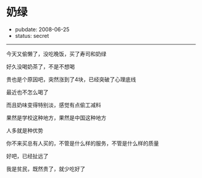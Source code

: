 # 奶绿

- pubdate: 2008-06-25
- status: secret

--------------------------


今天又偷懒了，没吃晚饭，买了寿司和奶绿

好久没喝奶茶了，不是不想喝

贵也是个原因吧，突然涨到了4块，已经突破了心理底线

最近也不怎么喝了

而且奶味变得特别淡，感觉有点偷工减料

果然是学校这种地方，果然是中国这种地方

人多就是种优势

你不来买总有人买的，不管是什么样的服务，不管是什么样的质量

好吧，已经扯远了

我是贫民，既然贵了，就少吃好了
